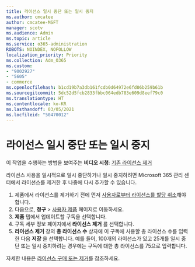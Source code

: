 ```yaml
---
title: 라이선스 일시 중단 또는 일시 중지
ms.author: cmcatee
author: cmcatee-MSFT
manager: scotv
ms.audience: Admin
ms.topic: article
ms.service: o365-administration
ROBOTS: NOINDEX, NOFOLLOW
localization_priority: Priority
ms.collection: Adm_O365
ms.custom:
- "9002927"
- "5605"
- commerce
ms.openlocfilehash: b1cd19b7a3db161fcdb0d64972e6fd06b259b61b
ms.sourcegitcommit: 5dc52d5fcb2833fbbc064edb783e609d8eef79c0
ms.translationtype: HT
ms.contentlocale: ko-KR
ms.lasthandoff: 03/05/2021
ms.locfileid: "50470012"
---
```

# <a name="suspend-or-pause-licenses"></a>라이선스 일시 중단 또는 일시 중지

이 작업을 수행하는 방법을 보여주는 **비디오 시청**: [기존 라이선스 제거](https://go.microsoft.com/fwlink/p/?linkid=2154938)

라이선스 사용을 일시적으로 일시 중단하거나 일시 중지하려면 Microsoft 365 관리 센터에서 라이선스를 제거한 후 나중에 다시 추가할 수 있습니다.

1. 제품에서 라이선스를 제거하기 전에 먼저 [사용자로부터 라이선스를 할당 취소](https://docs.microsoft.com/microsoft-365/admin/manage/remove-licenses-from-users)해야 합니다.
2. 다음으로, **청구** >  [사용자 제품](https://go.microsoft.com/fwlink/p/?linkid=842054) 페이지로 이동하세요.
3. **제품** 탭에서 업데이트할 구독을 선택합니다.
4. 구독 세부 정보 페이지에서 **라이선스 제거** 를 선택합니다.
5. **라이선스 제거** 창의 **총 라이선스 수** 상자에 이 구독에 사용할 총 라이선스 수를 입력한 다음 **저장** 을 선택합니다. 예를 들어, 100개의 라이선스가 있고 25개를 일시 중단 또는 일시 중지하려는 경우에는 구독에 대한 총 라이선스를 75으로 입력합니다.

자세한 내용은 [라이선스 구매 또는 제거](https://docs.microsoft.com/microsoft-365/commerce/licenses/buy-licenses)를 참조하세요.